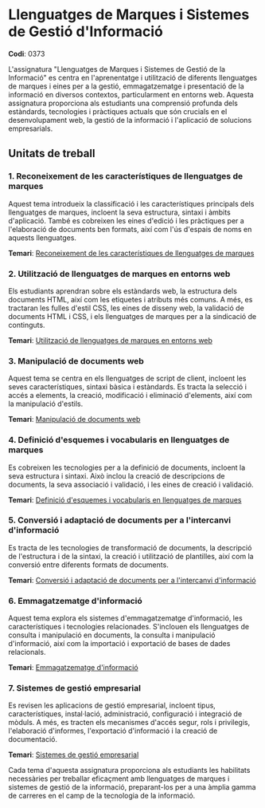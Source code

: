 # Llenguatges de Marques i Sistemes de Gestió d'Informació

**Codi**: 0373

L'assignatura "Llenguatges de Marques i Sistemes de Gestió de la Informació" es centra en l'aprenentatge i utilització de diferents llenguatges de marques i eines per a la gestió, emmagatzematge i presentació de la informació en diversos contextos, particularment en entorns web. Aquesta assignatura proporciona als estudiants una comprensió profunda dels estàndards, tecnologies i pràctiques actuals que són crucials en el desenvolupament web, la gestió de la informació i l'aplicació de solucions empresarials.

## Unitats de treball

### 1. Reconeixement de les característiques de llenguatges de marques

Aquest tema introdueix la classificació i les característiques principals dels llenguatges de marques, incloent la seva estructura, sintaxi i àmbits d'aplicació. També es cobreixen les eines d'edició i les pràctiques per a l'elaboració de documents ben formats, així com l'ús d'espais de noms en aquests llenguatges.

**Temari**: [Reconeixement de les característiques de llenguatges de marques](1%20Reconeixement%20de%20les%20característiques%20de%20llenguatges%20de%20marques.md)

### 2. Utilització de llenguatges de marques en entorns web

Els estudiants aprendran sobre els estàndards web, la estructura dels documents HTML, així com les etiquetes i atributs més comuns. A més, es tractaran les fulles d'estil CSS, les eines de disseny web, la validació de documents HTML i CSS, i els llenguatges de marques per a la sindicació de continguts.

**Temari**: [Utilització de llenguatges de marques en entorns web](2%20Utilització%20de%20llenguatges%20de%20marques%20en%20entorns%20web.md)

### 3. Manipulació de documents web

Aquest tema se centra en els llenguatges de script de client, incloent les seves característiques, sintaxi bàsica i estàndards. Es tracta la selecció i accés a elements, la creació, modificació i eliminació d'elements, així com la manipulació d'estils.

**Temari**: [Manipulació de documents web](3%20Manipulació%20de%20documents%20web.md)

### 4. Definició d'esquemes i vocabularis en llenguatges de marques

Es cobreixen les tecnologies per a la definició de documents, incloent la seva estructura i sintaxi. Això inclou la creació de descripcions de documents, la seva associació i validació, i les eines de creació i validació.

**Temari**: [Definició d'esquemes i vocabularis en llenguatges de marques](4%20Definició%20d'esquemes%20i%20vocabularis%20en%20llenguatges%20de%20marques.md)

### 5. Conversió i adaptació de documents per a l'intercanvi d'informació

Es tracta de les tecnologies de transformació de documents, la descripció de l'estructura i de la sintaxi, la creació i utilització de plantilles, així com la conversió entre diferents formats de documents.

**Temari**: [Conversió i adaptació de documents per a l'intercanvi d'informació](5%20Conversió%20i%20adaptació%20de%20documents%20per%20a%20l'intercanvi%20d'informació.md)

### 6. Emmagatzematge d'informació

Aquest tema explora els sistemes d'emmagatzematge d'informació, les característiques i tecnologies relacionades. S'inclouen els llenguatges de consulta i manipulació en documents, la consulta i manipulació d'informació, així com la importació i exportació de bases de dades relacionals.

**Temari**: [Emmagatzematge d'informació](6%20Emmagatzematge%20d'informació.md)

### 7. Sistemes de gestió empresarial

Es revisen les aplicacions de gestió empresarial, incloent tipus, característiques, instal·lació, administració, configuració i integració de mòduls. A més, es tracten els mecanismes d'accés segur, rols i privilegis, l'elaboració d'informes, l'exportació d'informació i la creació de documentació.

**Temari**: [Sistemes de gestió empresarial](7%20Sistemes%20de%20gestió%20empresarial.md)

Cada tema d'aquesta assignatura proporciona als estudiants les habilitats necessàries per treballar eficaçment amb llenguatges de marques i sistemes de gestió de la informació, preparant-los per a una àmplia gamma de carreres en el camp de la tecnologia de la informació.
